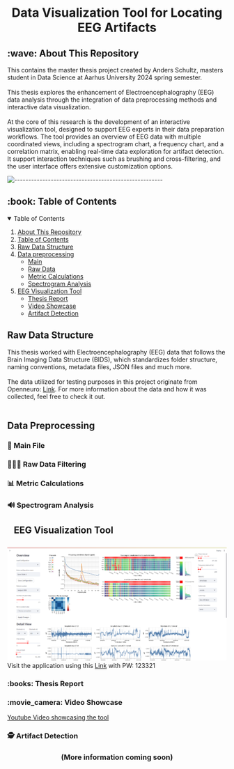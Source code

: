 <h1 align="center" id="top">Data Visualization Tool for Locating EEG Artifacts</h1>
<h2 id="wave-about-this-repository">:wave: About This Repository</h2>
This contains the master thesis project created by Anders Schultz, masters student in Data Science at Aarhus University 2024 spring semester.
<br><br>
This thesis explores the enhancement of Electroencephalography (EEG) data analysis through the integration of data preprocessing methods and interactive data visualization.
<br><br>
At the core of this research is the development of an interactive visualization tool, designed to support EEG experts in their data preparation workflows. The tool provides an overview of EEG data with multiple coordinated views, including a spectrogram chart, a frequency chart, and a correlation matrix, enabling real-time data exploration for artifact detection. It support interaction techniques such as brushing and cross-filtering, and the user interface offers extensive customization options.

![-----------------------------------------------------](https://raw.githubusercontent.com/andreasbm/readme/master/assets/lines/rainbow.png)

<h2 id="book-table-of-contents">:book: Table of Contents</h2>

<details open="open">
  <summary>Table of Contents</summary>
  <ol>
    <li><a href="#wave-about-this-repository">About This Repository</a></li>
    <li><a href="#book-table-of-contents">Table of Contents</a></li>
    <li><a href="#raw-data-structure">Raw Data Structure</a></li>
    <li>
      <a href="#data-preprocessing">Data preprocessing</a>
      <ul>
        <li><a href="#main">Main</a></li>
        <li><a href="#raw-data">Raw Data</a></li>
        <li><a href="#metric-calculations">Metric Calculations</a></li>
        <li><a href="#spectrogram analysis">Spectrogram Analysis</a></li>
      </ul>
    </li>
    <li>
      <a href="#eeg-visualization-tool">EEG Visualization Tool</a>
      <ul>
        <li><a href="#books-thesis-report">Thesis Report</a></li>
        <li><a href="#movie_camera-video-showcase">Video Showcase</a></li>
        <li><a href="#spy-artifact-detection">Artifact Detection</a></li>
      </ul>
    </li>
  </ol>
</details>

<h2 id="raw-data-structure">Raw Data Structure</h2>
This thesis worked with Electroencephalography (EEG) data that follows the Brain Imaging Data Structure (BIDS), which standardizes folder structure, naming conventions, metadata files, JSON files and much more.
<br><br>
The data utilized for testing purposes in this project originate from Openneuro: <a href="https://openneuro.org/datasets/ds004348/versions/1.0.4">Link</a>. For more information about the data and how it was collected, feel free to check it out.
<br><br>
<h2 id="data-preprocessing">Data Preprocessing</h2>
<h3 id="main">📁 Main File</h3>
<h3 id="raw-data">👩🏻‍💻 Raw Data Filtering</h3>
<h3 id="metric-calculations">📊 Metric Calculations</h3>
<h3 id="spectrogram analysis">🔊 Spectrogram Analysis</h3>
<h2 id="eeg-visualization-tool"><img src="https://seeklogo.com/images/S/streamlit-logo-1A3B208AE4-seeklogo.com.png" alt="" style="vertical-align: middle; margin-left: 10px; display: inline;" width="30"> EEG Visualization Tool</h2>
<img src="Images/overview_and_detail.png" alt="Overview and Detail" style="margin-top:10px;"/>
Visit the application using this <a href="https://eeg-visualization-tool-py-as.streamlit.app">Link</a> with PW: 123321
<h3 id="books-thesis-report">:books: Thesis Report</h3>
<h3 id="movie_camera-video-showcase">:movie_camera: Video Showcase</h3>
<a href = https://www.youtube.com/watch?v=q0UK1dZ_DFI>Youtube Video showcasing the tool</a>
<h3 id="spy-artifact-detection">🕵️ Artifact Detection</h3>

<h3 align="center">
  (More information coming soon)
</h3>






